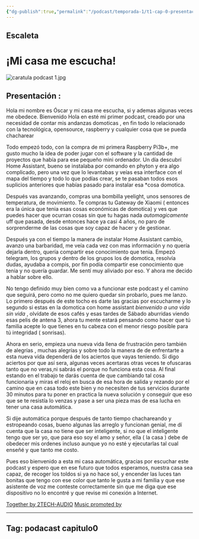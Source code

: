 ```yaml
---
{"dg-publish":true,"permalink":"/podcast/temporada-1/t1-cap-0-presentacion/","title":{"{ title }":null},"tags":["podcast","homeassistant","domotica",0]}
---
```






## Escaleta



# ¡Mi casa me escucha!

![caratula podcast 1.jpg](/img/user/Adjuntos/caratula%20podcast%201.jpg)
## Presentación : 

Hola mi nombre es Óscar y mi casa me escucha, si y ademas algunas veces me obedece. Bienvenido
Hola en esté mi primer podcast, creado por una necesidad de contar mis andanzas domoticas , en fin todo lo relacionado con la tecnológica, opensource, raspberry y cualquier cosa que se pueda chacharear

Todo empezó todo, con la compra de mi primera Raspberry Pi3b+, me gusto mucho la idea de poder jugar con el software y la cantidad de proyectos que había para ese pequeño mini ordenador.  Un día descubrí Home Assistant, bueno se instalaba por comando en phyton y era algo complicado, pero una vez que lo levantabas y veías esa interface con  el mapa del tiempo y todo lo que podías crear, se te pasaban todos esos suplicios anteriores que habías pasado para instalar esa *cosa domotica.

Después vas avanzando, compras una bombilla yeelight, unos sensores de temperatura, de movimiento. Te compras tu Gateway de Xiaomi ( entonces era la única que tenia esas cosas económicas de domotica) y ves que puedes hacer que ocurran cosas sin que tu hagas nada *automagicamente* uff que pasada, desde entonces hace ya casi 4 años, no paro de sorprenderme de las cosas que soy capaz de hacer y de gestionar.

Después ya con el tiempo la manera de instalar Home Assistant cambio, avanzo una barbaridad,  me veía cada vez con mas información y no quería dejarla dentro, quería compartir ese conocimiento que tenia. Empezó telegram, los grupos y dentro de  los grupos los de domotica, resolvía dudas, ayudaba a compis, por fin podía compartir ese conocimiento que tenia y no quería guardar. Me sentí muy aliviado por eso. Y ahora me decido a hablar sobre ello.


No tengo definido muy bien como va a funcionar este podcast y el camino que seguirá, pero como no me quiero quedar sin probarlo, pues me lanzo.
Lo primero después de este tocho es darte las gracias por escucharme y lo segundo si estas en la domotica con home assistant *bienvenido a una vida sin vida* , olvídate de esos cafés y esas tardes de Sábado aburridas viendo esas pelis de antena 3, ahora tu mente estará pensando como  hacer que tú familia acepte lo que tienes en tu cabeza con el menor riesgo posible para tú integridad ( sonrisas).


Ahora en serio, empieza una nueva vida llena de frustración pero también de alegrías , muchas alegrías y sobre todo la manera de de enfrentarte a esta nueva vida dependerá de los aciertos que vayas teniendo. Si digo aciertos por que así sera, algunas veces acertaras otras veces te ofuscaras tanto que no veras,ni sabrás el porque no funciona esta cosa. Al final estando en el trabajo te darás cuenta de que cambiando tal cosa funcionaria y miras el reloj en busca de esa hora de salida y rezando por el camino que en casa todo este bien y no necesiten de tus servicios durante 30 minutos para tu poner en practica la nueva solución y conseguir que eso que se te resistía lo venzas y pase a ser una pieza mas de esa lucha en tener una casa automática.

Si dije automática porque después de tanto tiempo chachareando y estropeando cosas, bueno algunas las arreglo y funcionan genial, me dí cuenta que la casa no tiene que ser inteligente, si no que el inteligente tengo que ser yo, que para eso soy el amo y señor, ella ( la casa ) debe de obedecer mis ordenes incluso aunque yo no esté y ejecutarlas tal cual enseñé y que tanto me costo.

Pues eso bienvenido a esta mi casa automática, gracias por escuchar este podcast y espero que en ese futuro que todos esperamos, nuestra casa sea capaz, de recoger los toldos si ya no hace sol, y encender las luces tan bonitas que tengo con ese color que tanto le gusta a mi familia y que ese asistente de voz me conteste correctamente sin que me diga que ese dispositivo no lo encontré y que revise mi conexión a Internet.



[Together by 2TECH-AUDIO](https://2tech-audio.bandcamp.com)
[Music promoted by](https://www.free-stock-music.com)

---
Tag: podacast capitulo0
---


